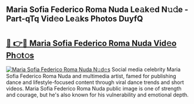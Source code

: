 ## Maria Sofia Federico Roma Nuda Le𝚊k𝚎d N𝚞𝚍e - Part-qTq Vid𝚎o Le𝚊ks Photos DuyfQ

# <h2><a href="http://fbdbf7l.evod.top/?m=Maria+Sofia+Federico+Roma+Nuda">🔗 👉🔴 Maria Sofia Federico Roma Nuda Vid𝚎o Ph𝚘t𝚘s</a></h2>

[![Maria Sofia Federico Roma Nuda N𝚞d𝚎s](https://i.imgur.com/8V9OHl7.gif)](http://fbdbf7l.evod.top/?m=Maria+Sofia+Federico+Roma+Nuda)
Social media celebrity Maria Sofia Federico Roma Nuda and multimedia artist, famed for publishing dance and lifestyle-focused content through viral dance trends and short videos. Maria Sofia Federico Roma Nuda public image is one of strength and courage, but he's also known for his vulnerability and emotional depth. 
